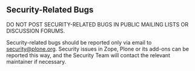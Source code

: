 ## Security-Related Bugs

DO NOT POST SECURITY-RELATED BUGS IN PUBLIC MAILING LISTS OR DISCUSSION FORUMS.

Security-related bugs should be reported only via email to <security@plone.org>. Security issues in Zope, Plone or its add-ons can be reported this way, and the Security Team will contact the relevant maintainer if necessary.
